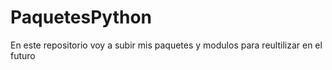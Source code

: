 # PaquetesPython
En este repositorio voy a subir mis paquetes y modulos para reultilizar en el futuro
